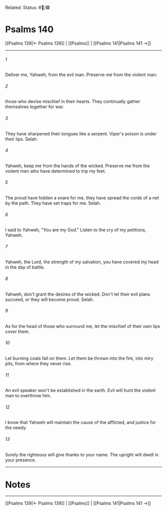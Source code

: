 Related:
Status: #📖/🟥
# Psalms 140

[[Psalms 139|← Psalms 139]] | [[Psalms]] | [[Psalms 141|Psalms 141 →]]
***



###### 1 
Deliver me, Yahweh, from the evil man. Preserve me from the violent man: 

###### 2 
those who devise mischief in their hearts. They continually gather themselves together for war. 

###### 3 
They have sharpened their tongues like a serpent. Viper's poison is under their lips. Selah. 

###### 4 
Yahweh, keep me from the hands of the wicked. Preserve me from the violent men who have determined to trip my feet. 

###### 5 
The proud have hidden a snare for me, they have spread the cords of a net by the path. They have set traps for me. Selah. 

###### 6 
I said to Yahweh, "You are my God." Listen to the cry of my petitions, Yahweh. 

###### 7 
Yahweh, the Lord, the strength of my salvation, you have covered my head in the day of battle. 

###### 8 
Yahweh, don't grant the desires of the wicked. Don't let their evil plans succeed, or they will become proud. Selah. 

###### 9 
As for the head of those who surround me, let the mischief of their own lips cover them. 

###### 10 
Let burning coals fall on them. Let them be thrown into the fire, into miry pits, from where they never rise. 

###### 11 
An evil speaker won't be established in the earth. Evil will hunt the violent man to overthrow him. 

###### 12 
I know that Yahweh will maintain the cause of the afflicted, and justice for the needy. 

###### 13 
Surely the righteous will give thanks to your name. The upright will dwell in your presence.

---
# Notes


***
[[Psalms 139|← Psalms 139]] | [[Psalms]] | [[Psalms 141|Psalms 141 →]]
